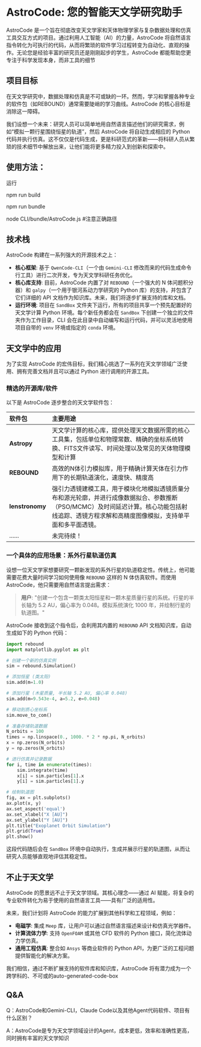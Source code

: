 # AstroCode: 您的智能天文学研究助手

AstroCode 是一个旨在彻底改变天文学家和天体物理学家与复杂数据处理和仿真工具交互方式的项目。通过利用人工智能（AI）的力量，AstroCode 将自然语言指令转化为可执行的代码，从而将繁琐的软件学习过程转变为自动化、直观的操作。无论您是经验丰富的研究员还是刚刚起步的学生，AstroCode 都能帮助您更专注于科学发现本身，而非工具的细节

## 项目目标

在天文学研究中，数据处理和仿真是不可或缺的一环。然而，学习和掌握各种专业的软件包（如REBOUND）通常需要陡峭的学习曲线。AstroCode 的核心目标是消除这一障碍。

我们设想一个未来：研究人员可以简单地用自然语言描述他们的研究需求，例如“模拟一颗行星围绕恒星的轨道”，然后 AstroCode 将自动生成相应的 Python 代码并执行仿真。这不仅仅是代码生成，更是科研范式的革新——将科研人员从繁琐的技术细节中解放出来，让他们能将更多精力投入到创新和探索中。


## 使用方法：

运行

npm run build

npm run bundle

node CLI/bundle/AstroCode.js #注意正确路径

## 技术栈

AstroCode 构建在一系列强大的开源技术之上：

*   **核心框架**: 基于 `QwenCode-CLI`（一个由 `Gemini-CLI` 修改而来的代码生成命令行工具）进行二次开发，专为天文学科研任务优化。
*   **核心库支持**: 目前，AstroCode 内置了对 `REBOUND`（一个强大的 N 体问题积分器）和 `galpy`（一个用于银河系动力学研究的 Python 库）的支持，并包含了它们详细的 API 文档作为知识库。未来，我们将逐步扩展支持的库和文档。
*   **运行环境**: 项目在 `SandBox` 文件夹下运行，所有的项目共享一个预先配置好的天文学计算 Python 环境。每个新任务都会在 `SandBox` 下创建一个独立的文件夹作为工作目录，CLI 会在此目录中自动编写和运行代码，并可以灵活地使用项目自带的 `venv` 环境或指定的 `conda` 环境。

## 天文学中的应用

为了实现 AstroCode 的宏伟目标，我们精心挑选了一系列在天文学领域广泛使用、拥有完善文档并且可以通过 Python 进行调用的开源工具。

### 精选的开源库/软件

以下是 AstroCode 逐步整合的天文学软件包：

| 软件包          | 主要用途                                                     |
| :-------------- | :----------------------------------------------------------- |
| **Astropy**     | 天文学计算的核心库，提供处理天文数据所需的核心工具集，包括单位和物理常数、精确的坐标系统转换、FITS文件读写、时间处理以及常见的天体物理模型和计算 |
| **REBOUND**     | 高效的N体引力模拟库，用于精确计算天体在引力作用下的长期轨道演化，速度快、精度高 |
| **lenstronomy** | 强引力透镜建模工具，用于模块化地模拟透镜质量分布和源光轮廓，并进行成像数据拟合、参数推断（PSO/MCMC）及时间延迟计算。核心功能包括射线追踪、透镜方程求解和高精度图像模拟，支持单平面和多平面透镜。 |
| ......          | 未完待续！                                                   |

### 一个具体的应用场景：系外行星轨道仿真

设想一位天文学家想要研究一颗新发现的系外行星的轨道稳定性。传统上，他可能需要花费大量时间学习如何使用像 `REBOUND` 这样的 N 体仿真软件。而使用 AstroCode，他只需要用自然语言提出需求：

> **用户**: "创建一个包含一颗类太阳恒星和一颗木星质量行星的系统。行星的半长轴为 5.2 AU，偏心率为 0.048。模拟系统演化 1000 年，并绘制行星的轨道图。"

AstroCode 接收到这个指令后，会利用其内置的 `REBOUND` API 文档知识库，自动生成如下的 Python 代码：

```python
import rebound
import matplotlib.pyplot as plt

# 创建一个新的仿真实例
sim = rebound.Simulation()

# 添加恒星 (类太阳)
sim.add(m=1.0)

# 添加行星 (木星质量, 半长轴 5.2 AU, 偏心率 0.048)
sim.add(m=9.543e-4, a=5.2, e=0.048)

# 移动到质心坐标系
sim.move_to_com()

# 准备存储轨道数据
N_orbits = 100
times = np.linspace(0., 1000. * 2 * np.pi, N_orbits)
x = np.zeros(N_orbits)
y = np.zeros(N_orbits)

# 进行仿真并记录数据
for i, time in enumerate(times):
    sim.integrate(time)
    x[i] = sim.particles[1].x
    y[i] = sim.particles[1].y

# 绘制轨道图
fig, ax = plt.subplots()
ax.plot(x, y)
ax.set_aspect('equal')
ax.set_xlabel("X [AU]")
ax.set_ylabel("Y [AU]")
plt.title("Exoplanet Orbit Simulation")
plt.grid(True)
plt.show()
```

这段代码随后会在 `SandBox` 环境中自动执行，生成并展示行星的轨道图，从而让研究人员能够直观地评估其稳定性。

## 不止于天文学

AstroCode 的愿景远不止于天文学领域。其核心理念——通过 AI 赋能，将复杂的专业软件转化为易于使用的自然语言工具——具有广泛的适用性。

未来，我们计划将 AstroCode 的能力扩展到其他科学和工程领域，例如：

*   **电磁学**: 集成 `Meep` 库，让用户可以通过自然语言描述来设计和仿真光学器件。
*   **计算流体力学**: 支持 `OpenFOAM` 或其他 CFD 软件的 Python 接口，简化流体动力学仿真。
*   **通用工程仿真**: 整合如 `Ansys` 等商业软件的 Python API，为更广泛的工程问题提供智能化的解决方案。

我们相信，通过不断扩展支持的软件库和知识库，AstroCode 将有潜力成为一个跨学科的、不可或的auto-generated-code-box

## Q&A

Q：AstroCode和Gemini-CLI，Claude Code以及其他Agent代码软件、项目有什么区别？

A：AstroCode是专为天文学领域设计的Agent，成本更低，效率和准确性更高，同时拥有丰富的天文学知识